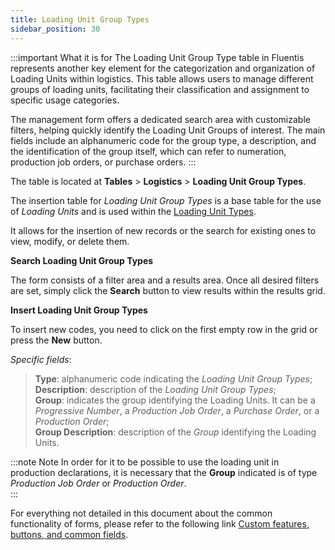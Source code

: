 ```yaml
---
title: Loading Unit Group Types
sidebar_position: 30
---
```


:::important What it is for 
The Loading Unit Group Type table in Fluentis represents another key element for the categorization and organization of Loading Units within logistics. This table allows users to manage different groups of loading units, facilitating their classification and assignment to specific usage categories.

The management form offers a dedicated search area with customizable filters, helping quickly identify the Loading Unit Groups of interest. The main fields include an alphanumeric code for the group type, a description, and the identification of the group itself, which can refer to numeration, production job orders, or purchase orders. 
:::

The table is located at **Tables** > **Logistics** > **Loading Unit Group Types**.

The insertion table for *Loading Unit Group Types* is a base table for the use of *Loading Units* and is used within the [Loading Unit Types](/docs/configurations/tables/logistics/loading-unit-types).

It allows for the insertion of new records or the search for existing ones to view, modify, or delete them.

**Search Loading Unit Group Types**

The form consists of a filter area and a results area. Once all desired filters are set, simply click the **Search** button to view results within the results grid.

**Insert Loading Unit Group Types**

To insert new codes, you need to click on the first empty row in the grid or press the **New** button.

*Specific fields*:  
> **Type**: alphanumeric code indicating the *Loading Unit Group Types*;   
> **Description**: description of the *Loading Unit Group Types*;   
> **Group**: indicates the group identifying the Loading Units. It can be a *Progressive Number*, a *Production Job Order*, a *Purchase Order*, or a *Production Order*;   
> **Group Description**: description of the *Group* identifying the Loading Units.     

:::note Note
In order for it to be possible to use the loading unit in production declarations, it is necessary that the **Group** indicated is of type *Production Job Order* or *Production Order*.  
:::

For everything not detailed in this document about the common functionality of forms, please refer to the following link [Custom features, buttons, and common fields](/docs/guide/common).